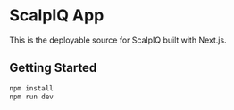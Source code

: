 # ScalpIQ App

This is the deployable source for ScalpIQ built with Next.js.

## Getting Started

```bash
npm install
npm run dev
```